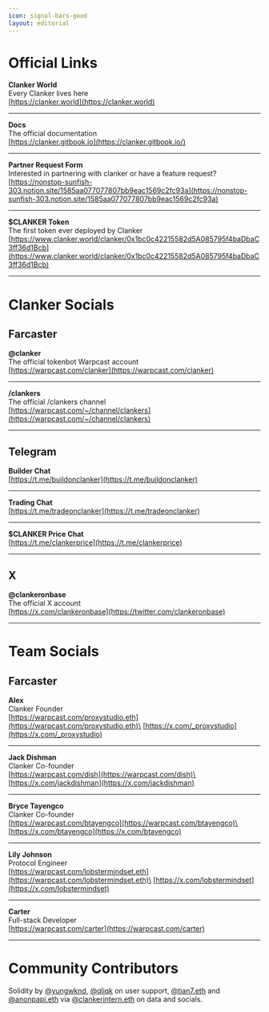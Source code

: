 ```yaml
---
icon: signal-bars-good
layout: editorial
---
```


# Official Links

**Clanker World**\
Every Clanker lives here\
[https://clanker.world](https://clanker.world)

***

**Docs**\
The official documentation\
[https://clanker.gitbook.io](https://clanker.gitbook.io/)

***

**Partner Request Form**\
Interested in partnering with clanker or have a feature request?\
[https://nonstop-sunfish-303.notion.site/1585aa077077807bb9eac1569c2fc93a](https://nonstop-sunfish-303.notion.site/1585aa077077807bb9eac1569c2fc93a)

***

**$CLANKER Token**\
The first token ever deployed by Clanker\
[https://www.clanker.world/clanker/0x1bc0c42215582d5A085795f4baDbaC3ff36d1Bcb](https://www.clanker.world/clanker/0x1bc0c42215582d5A085795f4baDbaC3ff36d1Bcb)

***

# Clanker Socials

## Farcaster

**@clanker**\
The official tokenbot Warpcast account\
[https://warpcast.com/clanker](https://warpcast.com/clanker)

***

**/clankers**\
The official /clankers channel\
[https://warpcast.com/~/channel/clankers](https://warpcast.com/~/channel/clankers)

***

## Telegram

**Builder Chat**\
[https://t.me/buildonclanker](https://t.me/buildonclanker)

***

**Trading Chat**\
[https://t.me/tradeonclanker](https://t.me/tradeonclanker)

***

**$CLANKER Price Chat**\
[https://t.me/clankerprice](https://t.me/clankerprice)

***

## X

**@clankeronbase**\
The official X account\
[https://x.com/clankeronbase](https://twitter.com/clankeronbase)

***

# Team Socials

## Farcaster

**Alex**\
Clanker Founder\
[https://warpcast.com/proxystudio.eth](https://warpcast.com/proxystudio.eth)\
[https://x.com/_proxystudio](https://x.com/_proxystudio)

***

**Jack Dishman**\
Clanker Co-founder\
[https://warpcast.com/dish](https://warpcast.com/dish)\
[https://x.com/jackdishman](https://x.com/jackdishman)

***

**Bryce Tayengco**\
Clanker Co-founder\
[https://warpcast.com/btayengco](https://warpcast.com/btayengco)\
[https://x.com/btayengco](https://x.com/btayengco)

***

**Lily Johnson**\
Protocol Engineer\
[https://warpcast.com/lobstermindset.eth](https://warpcast.com/lobstermindset.eth)\
[https://x.com/lobstermindset](https://x.com/lobstermindset)

***

**Carter**\
Full-stack Developer\
[https://warpcast.com/carter](https://warpcast.com/carter)

***

# Community Contributors

Solidity by [@yungwknd](https://warpcast.com/yungwknd), [@qliqk](https://warpcast.com/qliqk) on user support, [@tian7.eth](https://warpcast.com/tian7.eth) and [@anonpapi.eth](https://warpcast.com/anonpapi.eth) via [@clankerintern.eth](https://warpcast.com/clankerintern.eth) on data and socials.